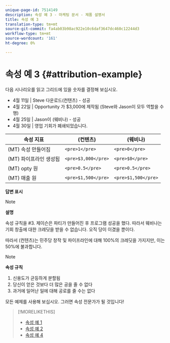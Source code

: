 ```yaml
---
unique-page-id: 7514149
description: 속성 예 3 - 마케팅 문서 - 제품 설명서
title: 속성 예 3
translation-type: tm+mt
source-git-commit: fa4ab03b98ac922e10c6daf3647dc460c12244d3
workflow-type: tm+mt
source-wordcount: '161'
ht-degree: 0%

---
```



# 속성 예 3 {#attribution-example}

다음 시나리오를 읽고 그리드에 있을 숫자를 결정해 보십시오.

* 4월 11일 | Steve 다운로드(컨텐츠) - 성공
* 4월 22일 | Opportunity 가 $3,000에 제작됨 (Steve와 Jason이 모두 역할을 수행)
* 4월 25일 | Jason이 (웨비나) - 성공
* 4월 30일 | 영업 기회가 폐쇄되었습니다.

| 속성 지표 | (컨텐츠) | (웨비나) |
|---|---|---|
| (MT) 속성 만들어짐 | `<pre>1</pre>` | `<pre>0</pre>` |
| (MT) 파이프라인 생성됨 | `<pre>$3,000</pre>` | `<pre>$0</pre>` |
| (MT) opty 원 | `<pre>0.5</pre>` | `<pre>0.5</pre>` |
| (MT) 매출 원 | `<pre>$1,500</pre>` | `<pre>$1,500</pre>` |

**답변 표시**

>[!NOTE]
>
>**설명**
>
>속성 규칙을 #3. 제이슨은 파티가 만들어진 후 프로그램 성공을 했다. 따라서 웨비나는 기회 창출에 대한 크레딧을 받을 수 없습니다. 오직 당이 이겼을 뿐이다.
>
>따라서 (컨텐츠)는 민주당 창작 및 파이프라인에 대해 100%의 크레딧을 가지지만, 이는 50%에 불과합니다.

>[!NOTE]
>
>**속성 규칙**
>
>1. 신용도가 균등하게 분할됨
>1. 당신이 얻은 것보다 더 많은 공을 줄 수 없다
>1. 과거에 일어난 일에 대해 공로를 줄 수는 없다


모든 예제를 사용해 보십시오. 그러면 속성 전문가가 될 것입니다!

>[!MORELIKETHIS]
>
>* [속성 예 1](/help/marketo/product-docs/reporting/revenue-cycle-analytics/revenue-tools/attribution/attribution-example-1.md)
>* [속성 예 2](/help/marketo/product-docs/reporting/revenue-cycle-analytics/revenue-tools/attribution/attribution-example-2.md)
>* [속성 예 4](/help/marketo/product-docs/reporting/revenue-cycle-analytics/revenue-tools/attribution/attribution-example-4.md)

